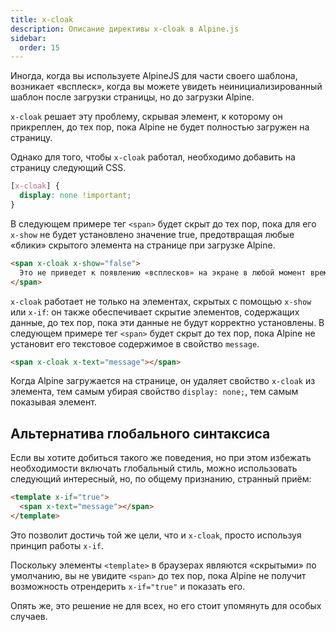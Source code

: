 ```yaml
---
title: x-cloak
description: Описание директивы x-cloak в Alpine.js
sidebar:
  order: 15
---
```


Иногда, когда вы используете AlpineJS для части своего шаблона, возникает «всплеск», когда вы можете увидеть неинициализированный шаблон после загрузки страницы, но до загрузки Alpine.

`x-cloak` решает эту проблему, скрывая элемент, к которому он прикреплен, до тех пор, пока Alpine не будет полностью загружен на страницу.

Однако для того, чтобы `x-cloak` работал, необходимо добавить на страницу следующий CSS.

```css
[x-cloak] {
  display: none !important;
}
```

В следующем примере тег `<span>` будет скрыт до тех пор, пока для его `x-show` не будет установлено значение true, предотвращая любые «блики» скрытого элемента на странице при загрузке Alpine.

```html "x-cloak"
<span x-cloak x-show="false">
  Это не приведет к появлению «всплесков» на экране в любой момент времени
</span>
```

`x-cloak` работает не только на элементах, скрытых с помощью `x-show` или `x-if`: он также обеспечивает скрытие элементов, содержащих данные, до тех пор, пока эти данные не будут корректно установлены. В следующем примере тег `<span>` будет скрыт до тех пор, пока Alpine не установит его текстовое содержимое в свойство `message`.

```html "x-cloak"
<span x-cloak x-text="message"></span>
```

Когда Alpine загружается на странице, он удаляет свойство `x-cloak` из элемента, тем самым убирая свойство `display: none;`, тем самым показывая элемент.

## Альтернатива глобального синтаксиса

Если вы хотите добиться такого же поведения, но при этом избежать необходимости включать глобальный стиль, можно использовать следующий интересный, но, по общему признанию, странный приём:

```html "x-if="true""
<template x-if="true">
  <span x-text="message"></span>
</template>
```

Это позволит достичь той же цели, что и `x-cloak`, просто используя принцип работы `x-if`.

Поскольку элементы `<template>` в браузерах являются «скрытыми» по умолчанию, вы не увидите `<span>` до тех пор, пока Alpine не получит возможность отрендерить `x-if="true"` и показать его.

Опять же, это решение не для всех, но его стоит упомянуть для особых случаев.
